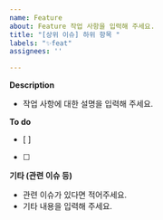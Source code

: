 ```yaml
---
name: Feature
about: Feature 작업 사항을 입력해 주세요.
title: "[상위 이슈] 하위 항목 "
labels: "✨feat"
assignees: ''

---
```


**Description**
- 작업 사항에 대한 설명을 입력해 주세요.

**To do**
- [ ] 
- [ ] 

**기타 (관련 이슈 등)**
- 관련 이슈가 있다면 적어주세요.
- 기타 내용을 입력해 주세요.
